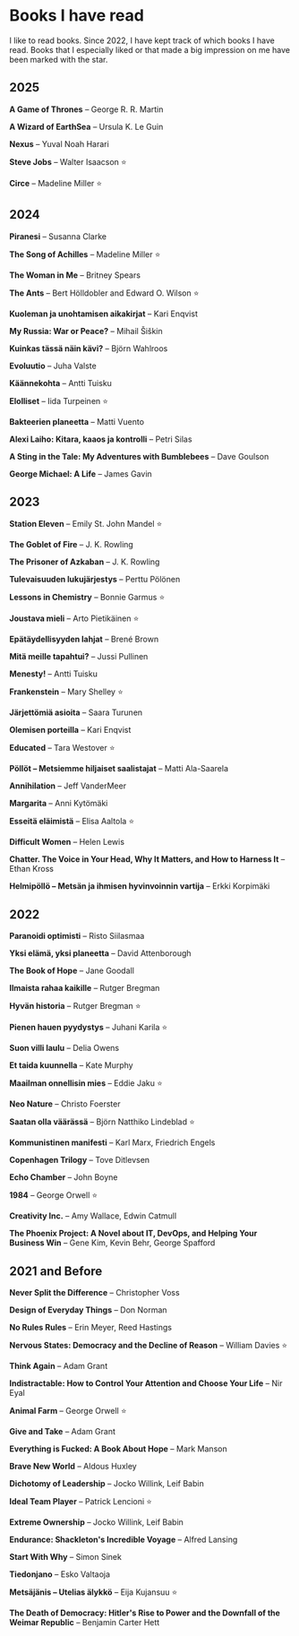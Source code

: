 # Books I have read

I like to read books. Since 2022, I have kept track of which books I have read. Books that I especially liked or that made a big impression on me have been marked with the star.

## 2025

**A Game of Thrones** – George R. R. Martin

**A Wizard of EarthSea** – Ursula K. Le Guin

**Nexus** – Yuval Noah Harari

**Steve Jobs** – Walter Isaacson :star:

**Circe** – Madeline Miller :star:

## 2024

**Piranesi** – Susanna Clarke

**The Song of Achilles** – Madeline Miller :star:

**The Woman in Me** – Britney Spears

**The Ants** – Bert Hölldobler and Edward O. Wilson :star:

**Kuoleman ja unohtamisen aikakirjat** – Kari Enqvist

**My Russia: War or Peace?** – Mihail Šiškin

**Kuinkas tässä näin kävi?** – Björn Wahlroos

**Evoluutio** – Juha Valste

**Käännekohta** – Antti Tuisku

**Elolliset** – Iida Turpeinen :star:

**Bakteerien planeetta** – Matti Vuento

**Alexi Laiho: Kitara, kaaos ja kontrolli** – Petri Silas

**A Sting in the Tale: My Adventures with Bumblebees** – Dave Goulson

**George Michael: A Life** – James Gavin

## 2023

**Station Eleven** – Emily St. John Mandel :star:

**The Goblet of Fire** – J. K. Rowling

**The Prisoner of Azkaban** – J. K. Rowling

**Tulevaisuuden lukujärjestys** – Perttu Pölönen

**Lessons in Chemistry** – Bonnie Garmus :star:

**Joustava mieli** – Arto Pietikäinen :star:

**Epätäydellisyyden lahjat** – Brené Brown

**Mitä meille tapahtui?** – Jussi Pullinen

**Menesty!** – Antti Tuisku

**Frankenstein** – Mary Shelley :star:

**Järjettömiä asioita** – Saara Turunen

**Olemisen porteilla** – Kari Enqvist

**Educated** – Tara Westover :star:

**Pöllöt – Metsiemme hiljaiset saalistajat** – Matti Ala-Saarela

**Annihilation** – Jeff VanderMeer

**Margarita** – Anni Kytömäki

**Esseitä eläimistä** – Elisa Aaltola :star:

**Difficult Women** – Helen Lewis

**Chatter. The Voice in Your Head, Why It Matters, and How to Harness It** – Ethan Kross

**Helmipöllö – Metsän ja ihmisen hyvinvoinnin vartija** – Erkki Korpimäki

## 2022

**Paranoidi optimisti** – Risto Siilasmaa

**Yksi elämä, yksi planeetta** – David Attenborough

**The Book of Hope** – Jane Goodall

**Ilmaista rahaa kaikille** – Rutger Bregman

**Hyvän historia** – Rutger Bregman :star:

**Pienen hauen pyydystys** – Juhani Karila :star:

**Suon villi laulu** – Delia Owens

**Et taida kuunnella** – Kate Murphy

**Maailman onnellisin mies** – Eddie Jaku :star:

**Neo Nature** – Christo Foerster

**Saatan olla väärässä** – Björn Natthiko Lindeblad :star:

**Kommunistinen manifesti** – Karl Marx, Friedrich Engels

**Copenhagen Trilogy** – Tove Ditlevsen

**Echo Chamber** – John Boyne

**1984** – George Orwell :star:

**Creativity Inc.** – Amy Wallace, Edwin Catmull

**The Phoenix Project: A Novel about IT, DevOps, and Helping Your Business Win** – Gene Kim, Kevin Behr, George Spafford

## 2021 and Before

**Never Split the Difference** – Christopher Voss

**Design of Everyday Things** – Don Norman

**No Rules Rules** – Erin Meyer, Reed Hastings

**Nervous States: Democracy and the Decline of Reason** – William Davies :star:

**Think Again** – Adam Grant

**Indistractable: How to Control Your Attention and Choose Your Life** – Nir Eyal

**Animal Farm** – George Orwell :star:

**Give and Take** – Adam Grant

**Everything is Fucked: A Book About Hope** – Mark Manson

**Brave New World** – Aldous Huxley

**Dichotomy of Leadership** – Jocko Willink, Leif Babin

**Ideal Team Player** – Patrick Lencioni :star:

**Extreme Ownership** – Jocko Willink, Leif Babin

**Endurance: Shackleton's Incredible Voyage** – Alfred Lansing

**Start With Why** – Simon Sinek

**Tiedonjano** – Esko Valtaoja

**Metsäjänis – Utelias älykkö** – Eija Kujansuu :star:

**The Death of Democracy: Hitler's Rise to Power and the Downfall of the Weimar Republic** – Benjamin Carter Hett
